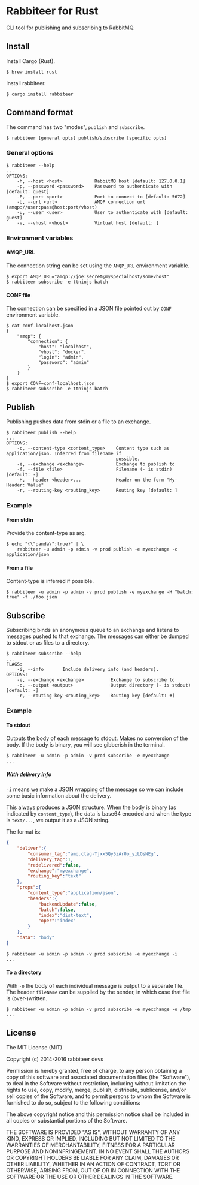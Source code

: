 Rabbiteer for Rust
==================

CLI tool for publishing and subscribing to RabbitMQ.

## Install

Install Cargo (Rust).

    $ brew install rust

Install rabbiteer.

    $ cargo install rabbiteer

## Command format

The command has two "modes", `publish` and `subscribe`.

    $ rabbiteer [general opts] publish/subscribe [specific opts]

### General options


    $ rabbiteer --help
    ...
    OPTIONS:
        -h, --host <host>            RabbitMQ host [default: 127.0.0.1]
        -p, --password <password>    Password to authenticate with [default: guest]
        -P, --port <port>            Port to connect to [default: 5672]
        -U, --url <url>              AMQP connection url (amqp://user:pass@host:port/vhost)
        -u, --user <user>            User to authenticate with [default: guest]
        -v, --vhost <vhost>          Virtual host [default: ]

### Environment variables

#### AMQP_URL

The connection string can be set using the `AMQP_URL` environment
variable.

```
$ export AMQP_URL="amqp://joe:secret@myspecialhost/somevhost"
$ rabbiteer subscribe -e ttninjs-batch
```

#### CONF file

The connection can be specified in a JSON file pointed out by `CONF`
environment variable.

```
$ cat conf-localhost.json
{
    "amqp": {
        "connection": {
            "host": "localhost",
            "vhost": "docker",
            "login": "admin",
            "password": "admin"
        }
    }
}
$ export CONF=conf-localhost.json
$ rabbiteer subscribe -e ttninjs-batch
```

## Publish

Publishing pushes data from stdin or a file to an exchange.


    $ rabbiteer publish --help
    ...
    OPTIONS:
        -c, --content-type <content_type>    Content type such as application/json. Inferred from filename if
                                             possible.
        -e, --exchange <exchange>            Exchange to publish to
        -f, --file <file>                    Filename (- is stdin) [default: -]
        -H, --header <header>...             Header on the form "My-Header: Value"
        -r, --routing-key <routing_key>      Routing key [default: ]



### Example

#### From stdin

Provide the content-type as arg.

    $ echo "{\"panda\":true}" | \
        rabbiteer -u admin -p admin -v prod publish -e myexchange -c application/json

#### From a file

Content-type is inferred if possible.

    $ rabbiteer -u admin -p admin -v prod publish -e myexchange -H "batch: true" -f ./foo.json


## Subscribe

Subscribing binds an anonymous queue to an exchange and listens to
messages pushed to that exchange. The messages can either be dumped to
stdout or as files to a directory.

    $ rabbiteer subscribe --help
    ...
    FLAGS:
        -i, --info       Include delivery info (and headers).
    OPTIONS:
        -e, --exchange <exchange>          Exchange to subscribe to
        -o, --output <output>              Output directory (- is stdout) [default: -]
        -r, --routing-key <routing_key>    Routing key [default: #]


### Example

#### To stdout

Outputs the body of each message to stdout. Makes no conversion
of the body. If the body is binary, you will see gibberish in the
terminal.


    $ rabbiteer -u admin -p admin -v prod subscribe -e myexchange
    ...


##### With delivery info

`-i` means we make a JSON wrapping of the message so we can include
some basic information about the delivery.

This always produces a JSON structure. When the body is binary (as
indicated by `content_type`), the data is base64 encoded and when the
type is `text/...`, we output it as a JSON string.

The format is:

```json
{
    "deliver":{
        "consumer_tag":"amq.ctag-Tjxx5Qy5zAr0o_yiLOsNEg",
        "delivery_tag":1,
        "redelivered":false,
        "exchange":"myexchange",
        "routing_key":"text"
    },
    "props":{
        "content_type":"application/json",
        "headers":{
            "backendUpdate":false,
            "batch":false,
            "index":"dist-text",
            "oper":"index"
        }
    },
    "data": "body"
}
```


    $ rabbiteer -u admin -p admin -v prod subscribe -e myexchange -i
    ...


#### To a directory

With `-o` the body of each individual message is output to a separate
file. The header `fileName` can be supplied by the sender, in which case
that file is (over-)written.


    $ rabbiteer -u admin -p admin -v prod subscribe -e myexchange -o /tmp
    ...



## License

The MIT License (MIT)

Copyright (c) 2014-2016 rabbiteer devs

Permission is hereby granted, free of charge, to any person obtaining a copy
of this software and associated documentation files (the "Software"), to deal
in the Software without restriction, including without limitation the rights
to use, copy, modify, merge, publish, distribute, sublicense, and/or sell
copies of the Software, and to permit persons to whom the Software is
furnished to do so, subject to the following conditions:

The above copyright notice and this permission notice shall be included in
all copies or substantial portions of the Software.

THE SOFTWARE IS PROVIDED "AS IS", WITHOUT WARRANTY OF ANY KIND, EXPRESS OR
IMPLIED, INCLUDING BUT NOT LIMITED TO THE WARRANTIES OF MERCHANTABILITY,
FITNESS FOR A PARTICULAR PURPOSE AND NONINFRINGEMENT. IN NO EVENT SHALL THE
AUTHORS OR COPYRIGHT HOLDERS BE LIABLE FOR ANY CLAIM, DAMAGES OR OTHER
LIABILITY, WHETHER IN AN ACTION OF CONTRACT, TORT OR OTHERWISE, ARISING FROM,
OUT OF OR IN CONNECTION WITH THE SOFTWARE OR THE USE OR OTHER DEALINGS IN
THE SOFTWARE.
